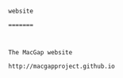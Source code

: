                                                                                website
                                                                               =======


                                                                          The MacGap website
                                                                  http://macgapproject.github.io
